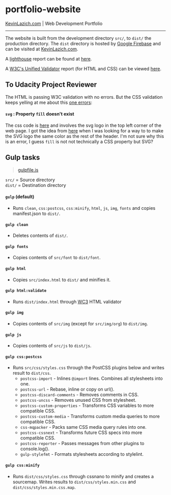 # portfolio-website
[KevinLazich.com](https://kevinlazich.com) | Web Development Portfolio


---

The website is built from the development directory `src/`, to `dist/` the production directory. The `dist` directory 
is hosted by [Google Firebase](https://firebase.google.com/) and can be visited at [KevinLazich.com](https://kevinlazich.com).

A [lighthouse](https://developers.google.com/web/tools/lighthouse/) report can be found at 
[here](https://googlechrome.github.io/lighthouse/viewer/?gist=eda380f51204891754f21cddb3fc330f).

A [W3C's Unified Validator](https://validator.w3.org/unicorn/) report (for HTML and CSS) can be 
viewed [here](https://validator.w3.org/unicorn/check?ucn_uri=https%3A%2F%2Fkevinlazich.com&ucn_task=conformance#).

## To Udacity Project Reviewer

The HTML is passing W3C validation with no errors. But the CSS validation keeps yelling at me about this
[one errors](https://jigsaw.w3.org/css-validator/validator?uri=https%3A%2F%2Fkevinlazich.com&profile=css3&usermedium=all&warning=1&vextwarning=&lang=en):

#### `svg` : Property `fill` doesn't exist

The css code is [here](https://github.com/klazich/portfolio-website/blob/master/src/css/styles.css#L25) and involves the
svg logo in the top left corner of the web page. I got the idea from
[here](https://css-tricks.com/cascading-svg-fill-color/) when I was looking for a way to to make the SVG logo the 
same color as the rest of the header. I'm not sure why this is an error, I guess `fill` is not not technically 
a CSS property but SVG?
 
## Gulp tasks

> [gulpfile.js](gulpfile.js)

`src/` = Source directory  
`dist/` = Destination directory

#### `gulp` (default)
- Runs `clean`, `css:postcss`, `css:minify`, `html`, `js`, `img`, `fonts` and
  copies manifest.json to `dist/`.
#### `gulp clean`
- Deletes contents of `dist/`.
#### `gulp fonts`
- Copies contents of `src/font` to `dist/font`.
#### `gulp html`
- Copies `src/index.html` to `dist/` and minifies it.
#### `gulp html:validate`
- Runs `dist/index.html` through [WC3](https://validator.w3.org/) HTML validator
#### `gulp img`
- Copies contents of `src/img` (except for `src/img/org`) to `dist/img`.
#### `gulp js`
- Copies contents of `src/js` to `dist/js`.
#### `gulp css:postcss`
- Runs `src/css/styles.css` through the PostCSS plugins below and writes result to `dist/css`. 
    - `postcss-import` - Inlines `@import` lines. Combines all stylesheets into one.
    - `postcss-url` -  Rebase, inline or copy on url().
    - `postcss-discard-comments` - Removes comments in CSS.
    - `postcss-uncss` - Removes unused CSS from stylesheet.
    - `postcss-custom-properties` - Transforms CSS variables to more compatible CSS.
    - `postcss-custom-media` - Transforms custom media queries to more compatible CSS.
    - `css-mqpacker` - Packs same CSS media query rules into one.
    - `postcss-cssnext` - Transforms future CSS specs into more compatible CSS.
    - `postcss-reporter` - Passes messages from other plugins to console.log().
    - `gulp-stylefmt` - Formats stylesheets according to stylelint.
#### `gulp css:minify`
- Runs `dist/css/styles.css` through cssnano to minify and creates a sourcemap. Writes
  results to `dist/css/styles.min.css` and `dist/css/styles.min.css.map`.




